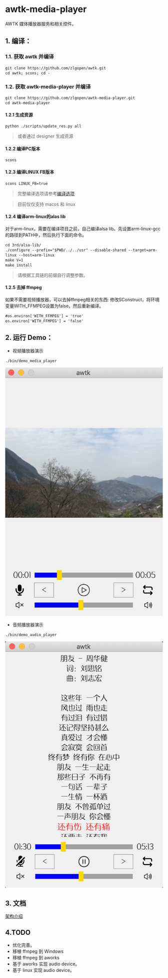 # awtk-media-player

AWTK 媒体播放器服务和相关控件。

## 1. 编译：

### 1.1. 获取 awtk 并编译

```
git clone https://github.com/zlgopen/awtk.git
cd awtk; scons; cd -
```

### 1.2. 获取 awtk-media-player 并编译

```
git clone https://github.com/zlgopen/awtk-media-player.git
cd awtk-media-player
```

#### 1.2.1 生成资源

```
python ./scripts/update_res.py all
```

> 或者通过 designer 生成资源


#### 1.2.2 编译PC版本

```
scons
```

#### 1.2.3 编译LINUX FB版本

```
scons LINUX_FB=true
```

> 完整编译选项请参考[编译选项](https://github.com/zlgopen/awtk-widget-generator/blob/master/docs/build_options.md)

> 目前仅仅支持 macos 和 linux

#### 1.2.4 编译arm-linux的alas lib

对于arm-linux，需要在编译项目之前，自己编译alsa lib。先设置arm-linux-gcc的路径到PATH中，然后执行下面的命令。

```
cd 3rd/alsa-lib/
./configure --prefix="$PWD/../../usr" --disable-shared --target=arm-linux --host=arm-linux
make V=1
make install
```

> 请根据工具链的前缀自行调整参数。

#### 1.2.5 去掉 ffmpeg

如果不需要视频播放器，可以去掉ffmpeg相关的东西: 修改SConstruct，将环境变量WITH\_FFMPEG设置为false，然后重新编译。

```
#os.environ['WITH_FFMPEG'] = 'true'
os.environ['WITH_FFMPEG'] = 'false'
```

## 2. 运行 Demo：

* 视频播放器演示

```
./bin/demo_media_player
```

![](docs/images/video_player.png)

* 音频播放器演示

```
./bin/demo_audio_player
```

![](docs/images/audio_player.png)

## 3. 文档

[架构介绍](docs/arch.md)

## 4.TODO

* 优化完善。
* 移植 ffmpeg 到 Windows
* 移植 ffmpeg 到 aworks
* 基于 aworks 实现 audio device。
* 基于 linux 实现 audio device。

